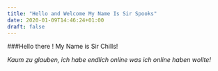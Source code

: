 ```yaml
---
title: "Hello and Welcome My Name Is Sir Spooks"
date: 2020-01-09T14:46:24+01:00
draft: false
---
```


###Hello there ! My Name is Sir Chills!

*Kaum zu glauben, ich habe endlich online was ich online haben wollte!*
